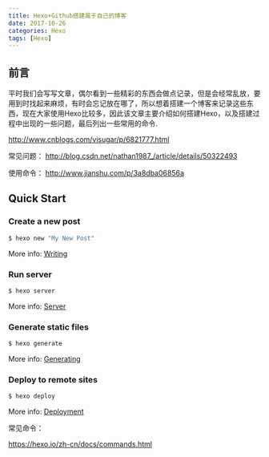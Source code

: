 ```yaml
---
title: Hexo+Github搭建属于自己的博客
date: 2017-10-26
categories: Hexo
tags: [Hexo]
---
```

## 前言
平时我们会写写文章，偶尔看到一些精彩的东西会做点记录，但是会经常乱放，要用到时找起来麻烦，有时会忘记放在哪了，所以想着搭建一个博客来记录这些东西，现在大家使用Hexo比较多，因此该文章主要介绍如何搭建Hexo，以及搭建过程中出现的一些问题，最后列出一些常用的命令.

http://www.cnblogs.com/visugar/p/6821777.html

常见问题：
http://blog.csdn.net/nathan1987_/article/details/50322493

使用命令：
http://www.jianshu.com/p/3a8dba06856a

<!-- more -->

## Quick Start

### Create a new post

``` bash
$ hexo new "My New Post"
```

More info: [Writing](https://hexo.io/docs/writing.html)

### Run server

``` bash
$ hexo server
```

More info: [Server](https://hexo.io/docs/server.html)

### Generate static files

``` bash
$ hexo generate
```

More info: [Generating](https://hexo.io/docs/generating.html)

### Deploy to remote sites

``` bash
$ hexo deploy
```

More info: [Deployment](https://hexo.io/docs/deployment.html)

常见命令：

https://hexo.io/zh-cn/docs/commands.html
